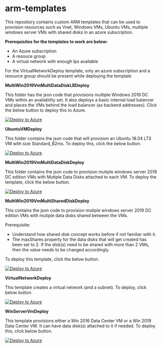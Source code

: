 # arm-templates

This repository contains custom ARM templates that can be used to provision resources such as Vnet, Windows VMs, Ubuntu VMs, multiple windows server VMs with shared disks in an azure subscription.

**Prerequisites for the templates to work are below:**

- An Azure subscription
- A resouce group
- A virtual network with enough Ips available

For the VirtualNetworkDeploy template, only an azure subscription and a resource group should be present while deploying the template

**MultiWin2019VmMultiDataDiskLBDeploy**

This folder has the json code that provisions multiple Windows 2019 DC VMs within an availability set. It also deploys a basic internal load balancer and places the VMs behind the load balancer (as backend addresses). Click the below button to deploy this to Azure.

[![Deploy to Azure](https://aka.ms/deploytoazurebutton)](https://portal.azure.com/#create/Microsoft.Template/uri/https%3A%2F%2Fraw.githubusercontent.com%2FMahindraManoj%2Farm-templates%2Fmaster%2FMultiWin2019VmMultiDataDiskLBDeploy%2Fwinvmslbdeploy.json)

**UbuntuVMDeploy**

This folder contains the json code that will provision an Ubuntu 18.04 LTS VM with size Standard_B2ms. To deploy this, click the below button.

[![Deploy to Azure](https://aka.ms/deploytoazurebutton)](https://portal.azure.com/#create/Microsoft.Template/uri/https%3A%2F%2Fraw.githubusercontent.com%2FMahindraManoj%2Farm-templates%2Fmaster%2FLinuxVMDeploy%2Fazuredeploy.json)

**MultiWin2019VmMultiDataDiskDeploy**

This folder contains the json code to provision mutiple windows server 2019 DC edition VMs with Mutiple Data Disks attached to each VM. To deploy the template, click the below button.

[![Deploy to Azure](https://aka.ms/deploytoazurebutton)](https://portal.azure.com/#create/Microsoft.Template/uri/https%3A%2F%2Fraw.githubusercontent.com%2FMahindraManoj%2Farm-templates%2Fmaster%2FMultiWin2019VmMutilDataDiskDeploy%2Fazuremultivmsdeploy.json)

**MultiWin2019VmMultiSharedDiskDeploy**

This contains the json code to provision mutiple windows server 2019 DC edition VMs with mutiple data disks shared between the VMs.

Prerequisite:

- Understand how shared disk concept works before if not familiar with it.
- The maxShares property for the data disks that will get created has been set to 2. If the disk(s) need to be shared with more than 2 VMs, then the value needs to be changed accordingly.

To deploy this template, click the below button.

[![Deploy to Azure](https://aka.ms/deploytoazurebutton)](https://portal.azure.com/#create/Microsoft.Template/uri/https%3A%2F%2Fraw.githubusercontent.com%2FMahindraManoj%2Farm-templates%2Fmaster%2FMutilWin2019VmMultiSharedDiskDeploy%2Fazuredeploy.json)

**VirtualNetworkDeploy**

This template creates a virtual network (and a subnet). To deploy, click below button.

[![Deploy to Azure](https://aka.ms/deploytoazurebutton)](https://portal.azure.com/#create/Microsoft.Template/uri/https%3A%2F%2Fraw.githubusercontent.com%2FMahindraManoj%2Farm-templates%2Fmaster%2FVirtualNetworkDeploy%2Fazuredeploy.json)

**WinServerVmDeploy**

This template provisions either a Win 2016 Data Center VM or a Win 2019 Data Center VM. It can have data disk(s) attached to it if needed. To deploy this, click below button.

[![Deploy to Azure](https://aka.ms/deploytoazurebutton)](https://portal.azure.com/#create/Microsoft.Template/uri/https%3A%2F%2Fraw.githubusercontent.com%2FMahindraManoj%2Farm-templates%2Fmaster%2FWin2019VmDeploy%2Fazuredeploy.json)





